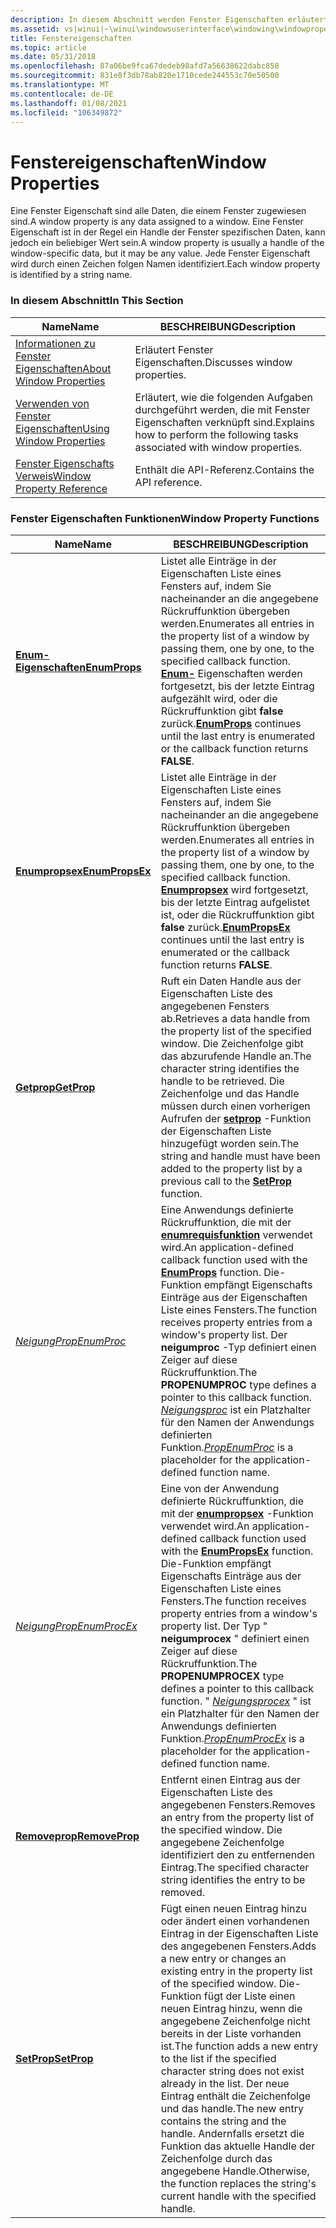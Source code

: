 ```yaml
---
description: In diesem Abschnitt werden Fenster Eigenschaften erläutert. Eine Fenster Eigenschaft sind alle Daten, die einem Fenster zugewiesen sind.
ms.assetid: vs|winui|~\winui\windowsuserinterface\windowing\windowproperties.htm
title: Fenstereigenschaften
ms.topic: article
ms.date: 05/31/2018
ms.openlocfilehash: 87a06be9fca67dedeb98afd7a56638622dabc858
ms.sourcegitcommit: 831e8f3db78ab820e1710cede244553c70e50500
ms.translationtype: MT
ms.contentlocale: de-DE
ms.lasthandoff: 01/08/2021
ms.locfileid: "106349872"
---
```

# <a name="window-properties"></a><span data-ttu-id="72f61-104">Fenstereigenschaften</span><span class="sxs-lookup"><span data-stu-id="72f61-104">Window Properties</span></span>

<span data-ttu-id="72f61-105">Eine Fenster Eigenschaft sind alle Daten, die einem Fenster zugewiesen sind.</span><span class="sxs-lookup"><span data-stu-id="72f61-105">A window property is any data assigned to a window.</span></span> <span data-ttu-id="72f61-106">Eine Fenster Eigenschaft ist in der Regel ein Handle der Fenster spezifischen Daten, kann jedoch ein beliebiger Wert sein.</span><span class="sxs-lookup"><span data-stu-id="72f61-106">A window property is usually a handle of the window-specific data, but it may be any value.</span></span> <span data-ttu-id="72f61-107">Jede Fenster Eigenschaft wird durch einen Zeichen folgen Namen identifiziert.</span><span class="sxs-lookup"><span data-stu-id="72f61-107">Each window property is identified by a string name.</span></span>

### <a name="in-this-section"></a><span data-ttu-id="72f61-108">In diesem Abschnitt</span><span class="sxs-lookup"><span data-stu-id="72f61-108">In This Section</span></span>



| <span data-ttu-id="72f61-109">Name</span><span class="sxs-lookup"><span data-stu-id="72f61-109">Name</span></span>                                                       | <span data-ttu-id="72f61-110">BESCHREIBUNG</span><span class="sxs-lookup"><span data-stu-id="72f61-110">Description</span></span>                                                                               |
|------------------------------------------------------------|-------------------------------------------------------------------------------------------|
| [<span data-ttu-id="72f61-111">Informationen zu Fenster Eigenschaften</span><span class="sxs-lookup"><span data-stu-id="72f61-111">About Window Properties</span></span>](about-window-properties.md)     | <span data-ttu-id="72f61-112">Erläutert Fenster Eigenschaften.</span><span class="sxs-lookup"><span data-stu-id="72f61-112">Discusses window properties.</span></span><br/>                                                   |
| [<span data-ttu-id="72f61-113">Verwenden von Fenster Eigenschaften</span><span class="sxs-lookup"><span data-stu-id="72f61-113">Using Window Properties</span></span>](using-window-properties.md)     | <span data-ttu-id="72f61-114">Erläutert, wie die folgenden Aufgaben durchgeführt werden, die mit Fenster Eigenschaften verknüpft sind.</span><span class="sxs-lookup"><span data-stu-id="72f61-114">Explains how to perform the following tasks associated with window properties.</span></span><br/> |
| [<span data-ttu-id="72f61-115">Fenster Eigenschafts Verweis</span><span class="sxs-lookup"><span data-stu-id="72f61-115">Window Property Reference</span></span>](window-property-reference.md) | <span data-ttu-id="72f61-116">Enthält die API-Referenz.</span><span class="sxs-lookup"><span data-stu-id="72f61-116">Contains the API reference.</span></span><br/>                                                    |



 

### <a name="window-property-functions"></a><span data-ttu-id="72f61-117">Fenster Eigenschaften Funktionen</span><span class="sxs-lookup"><span data-stu-id="72f61-117">Window Property Functions</span></span>



| <span data-ttu-id="72f61-118">Name</span><span class="sxs-lookup"><span data-stu-id="72f61-118">Name</span></span>                                   | <span data-ttu-id="72f61-119">BESCHREIBUNG</span><span class="sxs-lookup"><span data-stu-id="72f61-119">Description</span></span>                                                                                                                                                                                                                                                                                                                                                       |
|----------------------------------------|-------------------------------------------------------------------------------------------------------------------------------------------------------------------------------------------------------------------------------------------------------------------------------------------------------------------------------------------------------------------|
| [<span data-ttu-id="72f61-120">**Enum-Eigenschaften**</span><span class="sxs-lookup"><span data-stu-id="72f61-120">**EnumProps**</span></span>](/windows/win32/api/winuser/nf-winuser-enumpropsa)         | <span data-ttu-id="72f61-121">Listet alle Einträge in der Eigenschaften Liste eines Fensters auf, indem Sie nacheinander an die angegebene Rückruffunktion übergeben werden.</span><span class="sxs-lookup"><span data-stu-id="72f61-121">Enumerates all entries in the property list of a window by passing them, one by one, to the specified callback function.</span></span> <span data-ttu-id="72f61-122">[**Enum-**](/windows/win32/api/winuser/nf-winuser-enumpropsa) Eigenschaften werden fortgesetzt, bis der letzte Eintrag aufgezählt wird, oder die Rückruffunktion gibt **false** zurück.</span><span class="sxs-lookup"><span data-stu-id="72f61-122">[**EnumProps**](/windows/win32/api/winuser/nf-winuser-enumpropsa) continues until the last entry is enumerated or the callback function returns **FALSE**.</span></span><br/>                                                                                                        |
| [<span data-ttu-id="72f61-123">**Enumpropsex**</span><span class="sxs-lookup"><span data-stu-id="72f61-123">**EnumPropsEx**</span></span>](/windows/win32/api/winuser/nf-winuser-enumpropsexa)     | <span data-ttu-id="72f61-124">Listet alle Einträge in der Eigenschaften Liste eines Fensters auf, indem Sie nacheinander an die angegebene Rückruffunktion übergeben werden.</span><span class="sxs-lookup"><span data-stu-id="72f61-124">Enumerates all entries in the property list of a window by passing them, one by one, to the specified callback function.</span></span> <span data-ttu-id="72f61-125">[**Enumpropsex**](/windows/win32/api/winuser/nf-winuser-enumpropsexa) wird fortgesetzt, bis der letzte Eintrag aufgelistet ist, oder die Rückruffunktion gibt **false** zurück.</span><span class="sxs-lookup"><span data-stu-id="72f61-125">[**EnumPropsEx**](/windows/win32/api/winuser/nf-winuser-enumpropsexa) continues until the last entry is enumerated or the callback function returns **FALSE**.</span></span> <br/>                                                                                                  |
| [<span data-ttu-id="72f61-126">**Getprop**</span><span class="sxs-lookup"><span data-stu-id="72f61-126">**GetProp**</span></span>](/windows/win32/api/winuser/nf-winuser-getpropa)             | <span data-ttu-id="72f61-127">Ruft ein Daten Handle aus der Eigenschaften Liste des angegebenen Fensters ab.</span><span class="sxs-lookup"><span data-stu-id="72f61-127">Retrieves a data handle from the property list of the specified window.</span></span> <span data-ttu-id="72f61-128">Die Zeichenfolge gibt das abzurufende Handle an.</span><span class="sxs-lookup"><span data-stu-id="72f61-128">The character string identifies the handle to be retrieved.</span></span> <span data-ttu-id="72f61-129">Die Zeichenfolge und das Handle müssen durch einen vorherigen Aufrufen der [**setprop**](/windows/win32/api/winuser/nf-winuser-setpropa) -Funktion der Eigenschaften Liste hinzugefügt worden sein.</span><span class="sxs-lookup"><span data-stu-id="72f61-129">The string and handle must have been added to the property list by a previous call to the [**SetProp**](/windows/win32/api/winuser/nf-winuser-setpropa) function.</span></span> <br/>                                                                                    |
| [<span data-ttu-id="72f61-130">*Neigung*</span><span class="sxs-lookup"><span data-stu-id="72f61-130">*PropEnumProc*</span></span>](/windows/win32/api/winuser/nc-winuser-propenumproca)     | <span data-ttu-id="72f61-131">Eine Anwendungs definierte Rückruffunktion, die mit der [**enumrequisfunktion**](/windows/win32/api/winuser/nf-winuser-enumpropsa) verwendet wird.</span><span class="sxs-lookup"><span data-stu-id="72f61-131">An application-defined callback function used with the [**EnumProps**](/windows/win32/api/winuser/nf-winuser-enumpropsa) function.</span></span> <span data-ttu-id="72f61-132">Die-Funktion empfängt Eigenschafts Einträge aus der Eigenschaften Liste eines Fensters.</span><span class="sxs-lookup"><span data-stu-id="72f61-132">The function receives property entries from a window's property list.</span></span> <span data-ttu-id="72f61-133">Der **neigumproc** -Typ definiert einen Zeiger auf diese Rückruffunktion.</span><span class="sxs-lookup"><span data-stu-id="72f61-133">The **PROPENUMPROC** type defines a pointer to this callback function.</span></span> <span data-ttu-id="72f61-134">[*Neigungsproc*](/windows/win32/api/winuser/nc-winuser-propenumproca) ist ein Platzhalter für den Namen der Anwendungs definierten Funktion.</span><span class="sxs-lookup"><span data-stu-id="72f61-134">[*PropEnumProc*](/windows/win32/api/winuser/nc-winuser-propenumproca) is a placeholder for the application-defined function name.</span></span> <br/>           |
| [<span data-ttu-id="72f61-135">*Neigung*</span><span class="sxs-lookup"><span data-stu-id="72f61-135">*PropEnumProcEx*</span></span>](/windows/win32/api/winuser/nc-winuser-propenumprocexa) | <span data-ttu-id="72f61-136">Eine von der Anwendung definierte Rückruffunktion, die mit der [**enumpropsex**](/windows/win32/api/winuser/nf-winuser-enumpropsexa) -Funktion verwendet wird.</span><span class="sxs-lookup"><span data-stu-id="72f61-136">An application-defined callback function used with the [**EnumPropsEx**](/windows/win32/api/winuser/nf-winuser-enumpropsexa) function.</span></span> <span data-ttu-id="72f61-137">Die-Funktion empfängt Eigenschafts Einträge aus der Eigenschaften Liste eines Fensters.</span><span class="sxs-lookup"><span data-stu-id="72f61-137">The function receives property entries from a window's property list.</span></span> <span data-ttu-id="72f61-138">Der Typ " **neigumprocex** " definiert einen Zeiger auf diese Rückruffunktion.</span><span class="sxs-lookup"><span data-stu-id="72f61-138">The **PROPENUMPROCEX** type defines a pointer to this callback function.</span></span> <span data-ttu-id="72f61-139">" [*Neigungsprocex*](/windows/win32/api/winuser/nc-winuser-propenumprocexa) " ist ein Platzhalter für den Namen der Anwendungs definierten Funktion.</span><span class="sxs-lookup"><span data-stu-id="72f61-139">[*PropEnumProcEx*](/windows/win32/api/winuser/nc-winuser-propenumprocexa) is a placeholder for the application-defined function name.</span></span> <br/> |
| [<span data-ttu-id="72f61-140">**Removeprop**</span><span class="sxs-lookup"><span data-stu-id="72f61-140">**RemoveProp**</span></span>](/windows/win32/api/winuser/nf-winuser-removepropa)       | <span data-ttu-id="72f61-141">Entfernt einen Eintrag aus der Eigenschaften Liste des angegebenen Fensters.</span><span class="sxs-lookup"><span data-stu-id="72f61-141">Removes an entry from the property list of the specified window.</span></span> <span data-ttu-id="72f61-142">Die angegebene Zeichenfolge identifiziert den zu entfernenden Eintrag.</span><span class="sxs-lookup"><span data-stu-id="72f61-142">The specified character string identifies the entry to be removed.</span></span><br/>                                                                                                                                                                                                                    |
| [<span data-ttu-id="72f61-143">**SetProp**</span><span class="sxs-lookup"><span data-stu-id="72f61-143">**SetProp**</span></span>](/windows/win32/api/winuser/nf-winuser-setpropa)             | <span data-ttu-id="72f61-144">Fügt einen neuen Eintrag hinzu oder ändert einen vorhandenen Eintrag in der Eigenschaften Liste des angegebenen Fensters.</span><span class="sxs-lookup"><span data-stu-id="72f61-144">Adds a new entry or changes an existing entry in the property list of the specified window.</span></span> <span data-ttu-id="72f61-145">Die-Funktion fügt der Liste einen neuen Eintrag hinzu, wenn die angegebene Zeichenfolge nicht bereits in der Liste vorhanden ist.</span><span class="sxs-lookup"><span data-stu-id="72f61-145">The function adds a new entry to the list if the specified character string does not exist already in the list.</span></span> <span data-ttu-id="72f61-146">Der neue Eintrag enthält die Zeichenfolge und das handle.</span><span class="sxs-lookup"><span data-stu-id="72f61-146">The new entry contains the string and the handle.</span></span> <span data-ttu-id="72f61-147">Andernfalls ersetzt die Funktion das aktuelle Handle der Zeichenfolge durch das angegebene Handle.</span><span class="sxs-lookup"><span data-stu-id="72f61-147">Otherwise, the function replaces the string's current handle with the specified handle.</span></span> <br/> |



 

 

 
